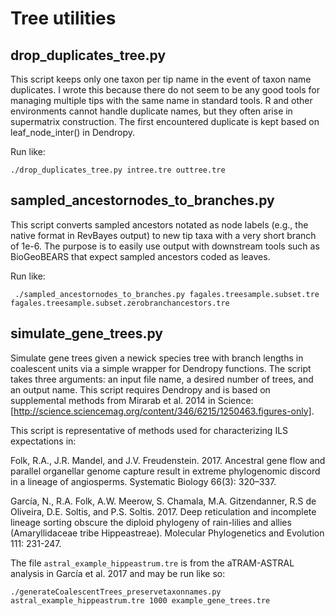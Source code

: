 # Tree utilities

## drop_duplicates_tree.py

This script keeps only one taxon per tip name in the event of taxon name duplicates. I wrote this because there do not seem to be any good tools for managing multiple tips with the same name in standard tools. R and other environments cannot handle duplicate names, but they often arise in supermatrix construction. The first encountered duplicate is kept based on leaf_node_inter() in Dendropy.

Run like:
```
./drop_duplicates_tree.py intree.tre outtree.tre
```

## sampled_ancestornodes_to_branches.py

This script converts sampled ancestors notated as node labels (e.g., the native format in RevBayes output) to new tip taxa with a very short branch of 1e-6. The purpose is to easily use output with downstream tools such as BioGeoBEARS that expect sampled ancestors coded as leaves.

Run like:
```
 ./sampled_ancestornodes_to_branches.py fagales.treesample.subset.tre fagales.treesample.subset.zerobranchancestors.tre
```

## simulate_gene_trees.py

Simulate gene trees given a newick species tree with branch lengths in coalescent units via a simple wrapper for Dendropy functions. The script takes three arguments: an input file name, a desired number of trees, and an output name. This script requires Dendropy and is based on supplemental methods from Mirarab et al. 2014 in Science: [http://science.sciencemag.org/content/346/6215/1250463.figures-only].

This script is representative of methods used for characterizing ILS expectations in:

Folk, R.A., J.R. Mandel, and J.V. Freudenstein. 2017. Ancestral gene flow and parallel organellar genome capture result in extreme phylogenomic discord in a lineage of angiosperms. Systematic Biology 66(3): 320–337.

García, N., R.A. Folk, A.W. Meerow, S. Chamala, M.A. Gitzendanner, R.S de Oliveira, D.E. Soltis, and P.S. Soltis. 2017. Deep reticulation and incomplete lineage sorting obscure the diploid phylogeny of rain-lilies and allies (Amaryllidaceae tribe Hippeastreae). Molecular Phylogenetics and Evolution 111: 231-247.

The file `astral_example_hippeastrum.tre` is from the aTRAM-ASTRAL analysis in García et al. 2017 and may be run like so:

```
./generateCoalescentTrees_preservetaxonnames.py astral_example_hippeastrum.tre 1000 example_gene_trees.tre
```
